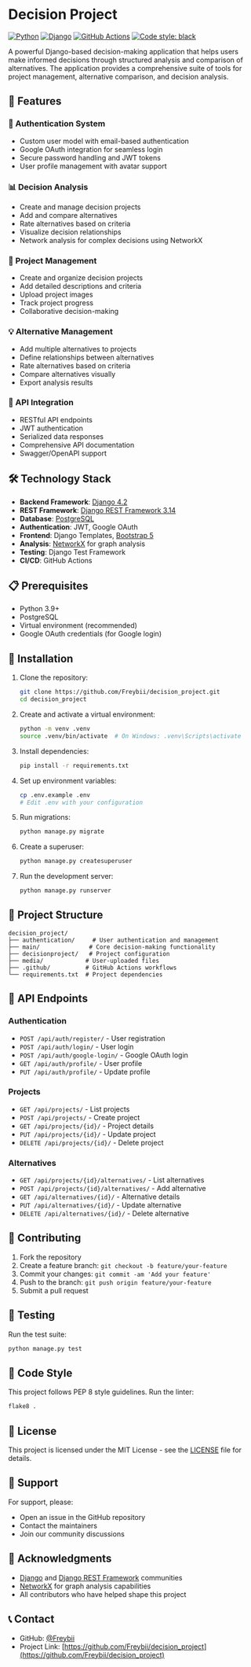 # Decision Project

[![Python](https://img.shields.io/badge/Python-3.9+-blue.svg)](https://www.python.org/downloads/)
[![Django](https://img.shields.io/badge/Django-4.2-green.svg)](https://www.djangoproject.com/)
[![GitHub Actions](https://img.shields.io/github/actions/workflow/status/Freybii/decision_project/django.yml?branch=main)](https://github.com/Freybii/decision_project/actions)
[![Code style: black](https://img.shields.io/badge/code%20style-black-000000.svg)](https://github.com/psf/black)

A powerful Django-based decision-making application that helps users make informed decisions through structured analysis and comparison of alternatives. The application provides a comprehensive suite of tools for project management, alternative comparison, and decision analysis.

## 🌟 Features

### 🔐 Authentication System
- Custom user model with email-based authentication
- Google OAuth integration for seamless login
- Secure password handling and JWT tokens
- User profile management with avatar support

### 📊 Decision Analysis
- Create and manage decision projects
- Add and compare alternatives
- Rate alternatives based on criteria
- Visualize decision relationships
- Network analysis for complex decisions using NetworkX

### 🎯 Project Management
- Create and organize decision projects
- Add detailed descriptions and criteria
- Upload project images
- Track project progress
- Collaborative decision-making

### 💡 Alternative Management
- Add multiple alternatives to projects
- Define relationships between alternatives
- Rate alternatives based on criteria
- Compare alternatives visually
- Export analysis results

### 🔄 API Integration
- RESTful API endpoints
- JWT authentication
- Serialized data responses
- Comprehensive API documentation
- Swagger/OpenAPI support

## 🛠 Technology Stack

- **Backend Framework**: [Django 4.2](https://www.djangoproject.com/)
- **REST Framework**: [Django REST Framework 3.14](https://www.django-rest-framework.org/)
- **Database**: [PostgreSQL](https://www.postgresql.org/)
- **Authentication**: JWT, Google OAuth
- **Frontend**: Django Templates, [Bootstrap 5](https://getbootstrap.com/)
- **Analysis**: [NetworkX](https://networkx.org/) for graph analysis
- **Testing**: Django Test Framework
- **CI/CD**: GitHub Actions

## 📋 Prerequisites

- Python 3.9+
- PostgreSQL
- Virtual environment (recommended)
- Google OAuth credentials (for Google login)

## 🚀 Installation

1. Clone the repository:
   ```bash
   git clone https://github.com/Freybii/decision_project.git
   cd decision_project
   ```

2. Create and activate a virtual environment:
   ```bash
   python -m venv .venv
   source .venv/bin/activate  # On Windows: .venv\Scripts\activate
   ```

3. Install dependencies:
   ```bash
   pip install -r requirements.txt
   ```

4. Set up environment variables:
   ```bash
   cp .env.example .env
   # Edit .env with your configuration
   ```

5. Run migrations:
   ```bash
   python manage.py migrate
   ```

6. Create a superuser:
   ```bash
   python manage.py createsuperuser
   ```

7. Run the development server:
   ```bash
   python manage.py runserver
   ```

## 📁 Project Structure

```
decision_project/
├── authentication/     # User authentication and management
├── main/              # Core decision-making functionality
├── decisionproject/   # Project configuration
├── media/            # User-uploaded files
├── .github/          # GitHub Actions workflows
└── requirements.txt  # Project dependencies
```

## 🔌 API Endpoints

### Authentication
- `POST /api/auth/register/` - User registration
- `POST /api/auth/login/` - User login
- `POST /api/auth/google-login/` - Google OAuth login
- `GET /api/auth/profile/` - User profile
- `PUT /api/auth/profile/` - Update profile

### Projects
- `GET /api/projects/` - List projects
- `POST /api/projects/` - Create project
- `GET /api/projects/{id}/` - Project details
- `PUT /api/projects/{id}/` - Update project
- `DELETE /api/projects/{id}/` - Delete project

### Alternatives
- `GET /api/projects/{id}/alternatives/` - List alternatives
- `POST /api/projects/{id}/alternatives/` - Add alternative
- `GET /api/alternatives/{id}/` - Alternative details
- `PUT /api/alternatives/{id}/` - Update alternative
- `DELETE /api/alternatives/{id}/` - Delete alternative

## 🤝 Contributing

1. Fork the repository
2. Create a feature branch: `git checkout -b feature/your-feature`
3. Commit your changes: `git commit -am 'Add your feature'`
4. Push to the branch: `git push origin feature/your-feature`
5. Submit a pull request

## 🧪 Testing

Run the test suite:
```bash
python manage.py test
```

## 📝 Code Style

This project follows PEP 8 style guidelines. Run the linter:
```bash
flake8 .
```

## 📄 License

This project is licensed under the MIT License - see the [LICENSE](LICENSE) file for details.

## 💬 Support

For support, please:
- Open an issue in the GitHub repository
- Contact the maintainers
- Join our community discussions

## 🙏 Acknowledgments

- [Django](https://www.djangoproject.com/) and [Django REST Framework](https://www.django-rest-framework.org/) communities
- [NetworkX](https://networkx.org/) for graph analysis capabilities
- All contributors who have helped shape this project

## 📞 Contact

- GitHub: [@Freybii](https://github.com/Freybii)
- Project Link: [https://github.com/Freybii/decision_project](https://github.com/Freybii/decision_project) 